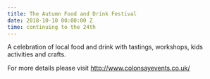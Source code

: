 ```yaml
---
title: The Autumn Food and Drink Festival
date: 2018-10-10 00:00:00 Z
time: continuing to the 24th
---
```


A celebration of local food and drink with tastings, workshops, kids activities and crafts.

For more details please visit <a href="http://www.colonsayevents.co.uk/">http://www.colonsayevents.co.uk/</a>